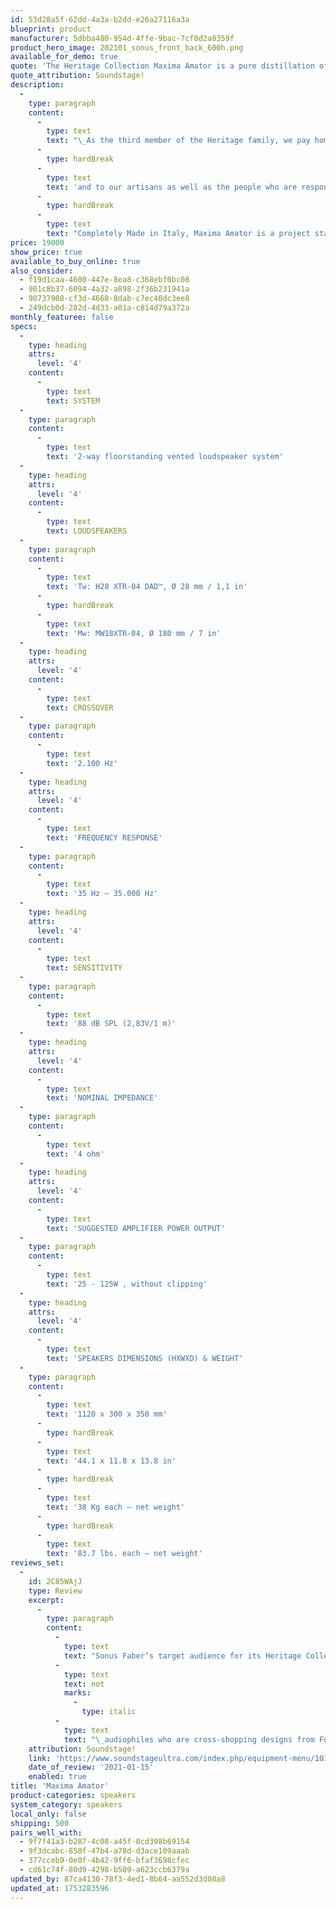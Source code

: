 ```yaml
---
id: 53d28a5f-62dd-4a3a-b2dd-e26a27116a3a
blueprint: product
manufacturer: 5dbba480-954d-4ffe-9bac-7cf8d2a8359f
product_hero_image: 202101_sonus_front_back_600h.png
available_for_demo: true
quote: 'The Heritage Collection Maxima Amator is a pure distillation of what Sonus Faber is all about: beautiful objects that re-create beautiful music.'
quote_attribution: Soundstage!
description:
  -
    type: paragraph
    content:
      -
        type: text
        text: "\_As the third member of the Heritage family, we pay homage to our Italian roots"
      -
        type: hardBreak
      -
        type: text
        text: 'and to our artisans as well as the people who are responsible for developing Sonus Faber products.'
      -
        type: hardBreak
      -
        type: text
        text: "Completely Made in Italy, Maxima Amator is a project started many years ago and abandoned because considered impossible. Today, we achieve that dream: a two-way floor stander concept applied to a solid wood cabinet.\_\_"
price: 19000
show_price: true
available_to_buy_online: true
also_consider:
  - f19d1caa-4600-447e-8ea8-c368ebf0bc08
  - 901c8b37-6094-4a32-a898-2f36b231941a
  - 90737908-cf3d-4668-8dab-c7ec40dc3ee8
  - 249dcb0d-282d-4d33-a01a-c814d79a372a
monthly_featuree: false
specs:
  -
    type: heading
    attrs:
      level: '4'
    content:
      -
        type: text
        text: SYSTEM
  -
    type: paragraph
    content:
      -
        type: text
        text: '2-way floorstanding vented loudspeaker system'
  -
    type: heading
    attrs:
      level: '4'
    content:
      -
        type: text
        text: LOUDSPEAKERS
  -
    type: paragraph
    content:
      -
        type: text
        text: 'Tw: H28 XTR-04 DAD™, Ø 28 mm / 1,1 in'
      -
        type: hardBreak
      -
        type: text
        text: 'Mw: MW18XTR-04, Ø 180 mm / 7 in'
  -
    type: heading
    attrs:
      level: '4'
    content:
      -
        type: text
        text: CROSSOVER
  -
    type: paragraph
    content:
      -
        type: text
        text: '2.100 Hz'
  -
    type: heading
    attrs:
      level: '4'
    content:
      -
        type: text
        text: 'FREQUENCY RESPONSE'
  -
    type: paragraph
    content:
      -
        type: text
        text: '35 Hz – 35.000 Hz'
  -
    type: heading
    attrs:
      level: '4'
    content:
      -
        type: text
        text: SENSITIVITY
  -
    type: paragraph
    content:
      -
        type: text
        text: '88 dB SPL (2,83V/1 m)'
  -
    type: heading
    attrs:
      level: '4'
    content:
      -
        type: text
        text: 'NOMINAL IMPEDANCE'
  -
    type: paragraph
    content:
      -
        type: text
        text: '4 ohm'
  -
    type: heading
    attrs:
      level: '4'
    content:
      -
        type: text
        text: 'SUGGESTED AMPLIFIER POWER OUTPUT'
  -
    type: paragraph
    content:
      -
        type: text
        text: '25 - 125W , without clipping'
  -
    type: heading
    attrs:
      level: '4'
    content:
      -
        type: text
        text: 'SPEAKERS DIMENSIONS (HXWXD) & WEIGHT'
  -
    type: paragraph
    content:
      -
        type: text
        text: '1120 x 300 x 350 mm'
      -
        type: hardBreak
      -
        type: text
        text: '44.1 x 11.8 x 13.8 in'
      -
        type: hardBreak
      -
        type: text
        text: '38 Kg each – net weight'
      -
        type: hardBreak
      -
        type: text
        text: '83.7 lbs. each – net weight'
reviews_set:
  -
    id: 2C85WAjJ
    type: Review
    excerpt:
      -
        type: paragraph
        content:
          -
            type: text
            text: "Sonus Faber’s target audience for its Heritage Collection, and for the Maxima Amator in particular, is\_"
          -
            type: text
            text: not
            marks:
              -
                type: italic
          -
            type: text
            text: "\_audiophiles who are cross-shopping designs from Focal, Magico, and/or Wilson Audio Specialties. This is an artisanal loudspeaker. The marriage of so many materials—solid walnut, leather, brass, marble—into such an evocative form gives the Sonus Faber a presence and a gravitas that are difficult to describe. It’s also a very good loudspeaker, with admirable output down to 35Hz, and a commendably linear, uncolored mid band.\_\_"
    attribution: Soundstage!
    link: 'https://www.soundstageultra.com/index.php/equipment-menu/1012#most-read-equipment-reviews'
    date_of_review: '2021-01-15'
    enabled: true
title: 'Maxima Amator'
product-categories: speakers
system_category: speakers
local_only: false
shipping: 500
pairs_well_with:
  - 9f7f41a3-b287-4c08-a45f-0cd398b69154
  - 9f3dcabc-850f-47b4-a78d-d3ace109aaab
  - 377cceb9-0e0f-4b42-9ff6-bfaf3698cfec
  - cd61c74f-80d9-4298-b509-a623ccb6379a
updated_by: 87ca4130-78f3-4ed1-8b64-aa552d3d08a8
updated_at: 1753283596
---
```

